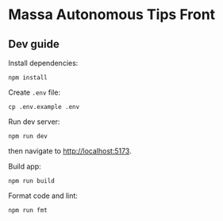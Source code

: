 # Massa Autonomous Tips Front

## Dev guide

Install dependencies:

    npm install

Create `.env` file:

    cp .env.example .env

Run dev server:

    npm run dev

then navigate to <http://localhost:5173>.

Build app:

    npm run build

Format code and lint:

    npm run fmt
